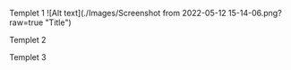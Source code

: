 Templet 1
![Alt text](./Images/Screenshot from 2022-05-12 15-14-06.png?raw=true "Title")

Templet 2

Templet 3

